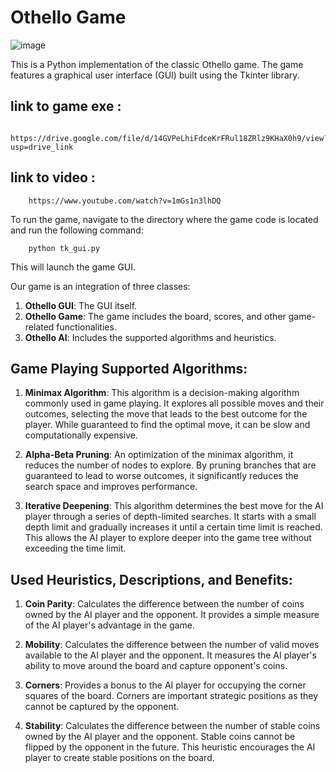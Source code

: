 # Othello Game
![image](https://github.com/Shehab37/othello_game/assets/20583611/d36ae00e-c7e2-49dc-8903-b0684863ca7c)

This is a Python implementation of the classic Othello game. The game features a graphical user interface (GUI) built using the Tkinter library.

## link to game exe :

        https://drive.google.com/file/d/14GVPeLhiFdceKrFRul18ZRlz9KHaX0h9/view?usp=drive_link
        
## link to video :

        https://www.youtube.com/watch?v=1mGs1n3lhDQ

To run the game, navigate to the directory where the game code is located and run the following command:

        python tk_gui.py

This will launch the game GUI.

Our game is an integration of three classes:

1. **Othello GUI**: The GUI itself.
2. **Othello Game**: The game includes the board, scores, and other game-related functionalities.
3. **Othello AI**: Includes the supported algorithms and heuristics.

## Game Playing Supported Algorithms:

1. **Minimax Algorithm**: This algorithm is a decision-making algorithm commonly used in game playing. It explores all possible moves and their outcomes, selecting the move that leads to the best outcome for the player. While guaranteed to find the optimal move, it can be slow and computationally expensive.

2. **Alpha-Beta Pruning**: An optimization of the minimax algorithm, it reduces the number of nodes to explore. By pruning branches that are guaranteed to lead to worse outcomes, it significantly reduces the search space and improves performance.

3. **Iterative Deepening**: This algorithm determines the best move for the AI player through a series of depth-limited searches. It starts with a small depth limit and gradually increases it until a certain time limit is reached. This allows the AI player to explore deeper into the game tree without exceeding the time limit.

## Used Heuristics, Descriptions, and Benefits:

1. **Coin Parity**: Calculates the difference between the number of coins owned by the AI player and the opponent. It provides a simple measure of the AI player's advantage in the game.

2. **Mobility**: Calculates the difference between the number of valid moves available to the AI player and the opponent. It measures the AI player's ability to move around the board and capture opponent's coins.

3. **Corners**: Provides a bonus to the AI player for occupying the corner squares of the board. Corners are important strategic positions as they cannot be captured by the opponent.

4. **Stability**: Calculates the difference between the number of stable coins owned by the AI player and the opponent. Stable coins cannot be flipped by the opponent in the future. This heuristic encourages the AI player to create stable positions on the board.
